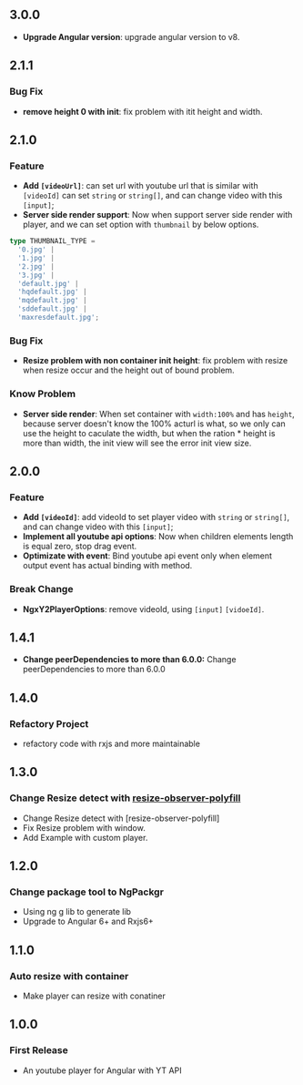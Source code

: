 ## 3.0.0
* **Upgrade Angular version**: upgrade angular version to v8.


## 2.1.1

### Bug Fix
* **remove height 0 with init**: fix problem with itit height and width.

## 2.1.0

### Feature
* **Add `[videoUrl]`**: can set url with youtube url that is similar with `[videoId]` can set `string` or `string[]`, and can change video with this `[input]`;
* **Server side render support**: Now when support server side render with player, and we can set option with `thumbnail` by below options.
```ts
type THUMBNAIL_TYPE =
  '0.jpg' |
  '1.jpg' |
  '2.jpg' |
  '3.jpg' |
  'default.jpg' |
  'hqdefault.jpg' |
  'mqdefault.jpg' |
  'sddefault.jpg' |
  'maxresdefault.jpg';
```

### Bug Fix
* **Resize problem with non container init height**: fix problem with resize when resize occur and the height out of bound problem.

### Know Problem
* **Server side render**: When set container with `width:100%` and has `height`, because server doesn't know the 100% acturl is what, so we only can use the height to caculate the width, but when the ration * height is more than width, the init view will see the error init view size.

## 2.0.0

### Feature
* **Add `[videoId]`**: add videoId to set player video with `string` or `string[]`, and can change video with this `[input]`;
* **Implement all youtube api options**: Now when children elements length is equal zero, stop drag event.
* **Optimizate with event**: Bind youtube api event only when element output event has actual binding with method.

### Break Change
* **NgxY2PlayerOptions**: remove videoId, using `[input]` `[vidoeId]`.


## 1.4.1

* **Change peerDependencies to more than 6.0.0:** Change peerDependencies to more than 6.0.0

## 1.4.0

### Refactory Project
* refactory code with rxjs and more maintainable

## 1.3.0

### Change Resize detect with [resize-observer-polyfill](https://github.com/que-etc/resize-observer-polyfill)
* Change Resize detect with [resize-observer-polyfill]
* Fix Resize problem with window.
* Add Example with custom player.

## 1.2.0

### Change package tool to NgPackgr
* Using ng g lib to generate lib
* Upgrade to Angular 6+ and Rxjs6+

## 1.1.0

### Auto resize with container

* Make player can resize with conatiner


## 1.0.0

### First Release

* An youtube player for Angular with YT API
